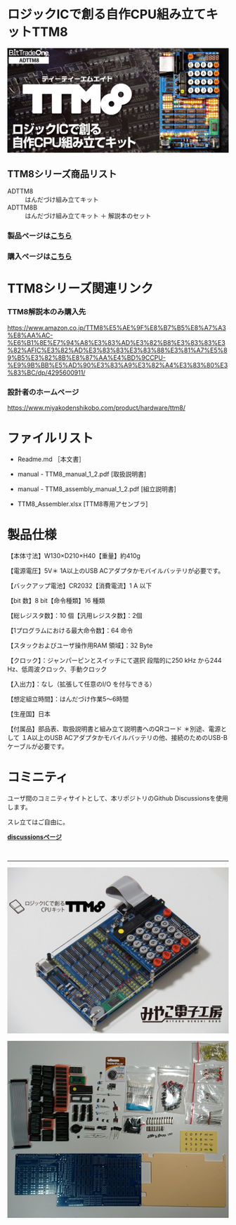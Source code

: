 # ロジックICで創る自作CPU組み立てキットTTM8

![商品画像](./image/bto商品画像.jpg "商品画像")


## TTM8シリーズ商品リスト


<dl>
  <dt>ADTTM8</dt>
  <dd>はんだづけ組み立てキット</dd>
  <dt>ADTTM8B</dt>
  <dd>はんだづけ組み立てキット ＋ 解説本のセット</dd>
</dl>


### **製品ページは[こちら](https://bit-trade-one.co.jp/adttm8/)**

### **購入ページは[こちら](https://btoshop.jp/products/adttm8)**

# TTM8シリーズ関連リンク

### TTM8解説本のみ購入先

https://www.amazon.co.jp/TTM8%E5%AE%9F%E8%B7%B5%E8%A7%A3%E8%AA%AC-%E6%B1%8E%E7%94%A8%E3%83%AD%E3%82%B8%E3%83%83%E3%82%AFIC%E3%82%AD%E3%83%83%E3%83%88%E3%81%A7%E5%89%B5%E3%82%8B%E8%87%AA%E4%BD%9CCPU-%E9%9B%BB%E5%AD%90%E3%83%A9%E3%82%A4%E3%83%80%E3%83%BC/dp/4295600911/

### 設計者のホームページ

https://www.miyakodenshikobo.com/product/hardware/ttm8/


# ファイルリスト
- Readme.md             ［本文書］

- manual - TTM8_manual_1_2.pdf [取扱説明書]

- manual - TTM8_assembly_manual_1_2.pdf [組立説明書]

- TTM8_Assembler.xlsx [TTM8専用アセンブラ]


# 製品仕様

【本体寸法】W130×D210×H40【重量】約410g

【電源電圧】5V＊ 1A以上のUSB ACアダプタかモバイルバッテリが必要です。

【バックアップ電池】CR2032【消費電流】1 A 以下

【bit 数】8 bit【命令種類】16 種類

【総レジスタ数】：10 個【汎用レジスタ数】：2個

【1プログラムにおける最大命令数】：64 命令

【スタックおよびユーザ操作用RAM 領域】：32 Byte

【クロック】：ジャンパーピンとスイッチにて選択   段階的に250 kHz から244 Hz、低周波クロック、手動クロック

【入出力】：なし（拡張して任意のI/O を付与できる）

【想定組立時間】：はんだづけ作業5～6時間

【生産国】日本

【付属品】部品表、取扱説明書と組み立て説明書へのQRコード ＊別途、電源として １A以上のUSB ACアダプタかモバイルバッテリの他、接続のためのUSB-Bケーブルが必要です。



# コミニティ

ユーザ間のコミニティサイトとして、本リポジトリのGithub Discussionsを使用します。

スレ立てはご自由に。

**[discussionsページ](https://github.com/denshirider/TTM8/discussions)**

<br>

***

![画像2](./image/TTM8_2.jpg "画像2")

<!-- ![画像1](./image/TTM8_1.jpg "画像1") -->

![画像3](./image/部品写真1.jpg "画像3")
